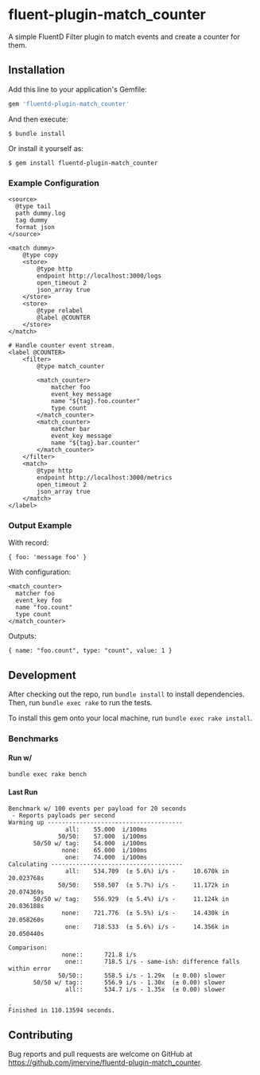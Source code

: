 # fluent-plugin-match_counter

A simple FluentD Filter plugin to match events and create a counter for them.

## Installation

Add this line to your application's Gemfile:

```ruby
gem 'fluentd-plugin-match_counter'
```

And then execute:

    $ bundle install

Or install it yourself as:

    $ gem install fluentd-plugin-match_counter

### Example Configuration

```
<source>
  @type tail
  path dummy.log
  tag dummy
  format json
</source>

<match dummy>
    @type copy
    <store>
        @type http
        endpoint http://localhost:3000/logs
        open_timeout 2
        json_array true
    </store>
    <store>
        @type relabel
        @label @COUNTER
    </store>
</match>

# Handle counter event stream.
<label @COUNTER>
    <filter>
        @type match_counter

        <match_counter>
            matcher foo
            event_key message
            name "${tag}.foo.counter"
            type count
        </match_counter>
        <match_counter>
            matcher bar
            event_key message
            name "${tag}.bar.counter"
        </match_counter>
    </filter>
    <match>
        @type http
        endpoint http://localhost:3000/metrics
        open_timeout 2
        json_array true
    </match>
</label>
```

### Output Example

With record:
```
{ foo: 'message foo' }
```

With configuration:
```
<match_counter>
  matcher foo
  event_key foo
  name "foo.count"
  type count
</match_counter>
```

Outputs:
```
{ name: "foo.count", type: "count", value: 1 }
```

## Development

After checking out the repo, run `bundle install` to install dependencies. Then,
run `bundle exec rake` to run the tests.

To install this gem onto your local machine, run `bundle exec rake install`.

### Benchmarks

#### Run w/
```
bundle exec rake bench
```

#### Last Run
```
Benchmark w/ 100 events per payload for 20 seconds
 - Reports payloads per second
Warming up --------------------------------------
                all:    55.000  i/100ms
              50/50:    57.000  i/100ms
       50/50 w/ tag:    54.000  i/100ms
               none:    65.000  i/100ms
                one:    74.000  i/100ms
Calculating -------------------------------------
                all:    534.709  (± 5.6%) i/s -     10.670k in  20.023768s
              50/50:    558.507  (± 5.7%) i/s -     11.172k in  20.074369s
       50/50 w/ tag:    556.929  (± 5.4%) i/s -     11.124k in  20.036188s
               none:    721.776  (± 5.5%) i/s -     14.430k in  20.058260s
                one:    718.533  (± 5.6%) i/s -     14.356k in  20.050440s

Comparison:
               none::      721.8 i/s
                one::      718.5 i/s - same-ish: difference falls within error
              50/50::      558.5 i/s - 1.29x  (± 0.00) slower
       50/50 w/ tag::      556.9 i/s - 1.30x  (± 0.00) slower
                all::      534.7 i/s - 1.35x  (± 0.00) slower

.
Finished in 110.13594 seconds.
```

## Contributing

Bug reports and pull requests are welcome on GitHub at
https://github.com/jmervine/fluentd-plugin-match_counter.
